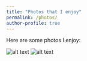 ```yaml
---
title: "Photos that I enjoy"
permalink: /photos/
author-profile: true
---
```


Here are some photos I enjoy:

![alt text](http://mogryzko.github.io/images/DSC_1286.jpg)
![alt text](mogryzko.github.io/images/IMG_20171230_150856229_HDR.jpg)
      


